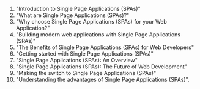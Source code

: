 

1. "Introduction to Single Page Applications (SPAs)"
2. "What are Single Page Applications (SPAs)?"
3. "Why choose Single Page Applications (SPAs) for your Web Application?"
4. "Building modern web applications with Single Page Applications (SPAs)"
5. "The Benefits of Single Page Applications (SPAs) for Web Developers"
6. "Getting started with Single Page Applications (SPAs)"
7. "Single Page Applications (SPAs): An Overview"
8. "Single Page Applications (SPAs): The Future of Web Development"
9. "Making the switch to Single Page Applications (SPAs)"
10. "Understanding the advantages of Single Page Applications (SPAs)".